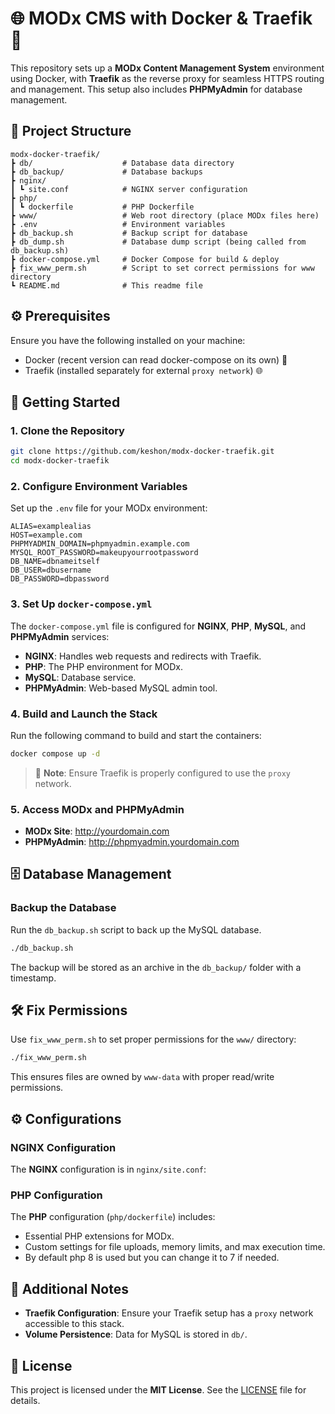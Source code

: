 
# 🌐 MODx CMS with Docker & Traefik 🚀

This repository sets up a **MODx Content Management System** environment using Docker, with **Traefik** as the reverse proxy for seamless HTTPS routing and management. This setup also includes **PHPMyAdmin** for database management.

## 📂 Project Structure

```plaintext
modx-docker-traefik/
┣ db/                    # Database data directory
┣ db_backup/             # Database backups
┣ nginx/                 
┃ ┗ site.conf            # NGINX server configuration
┣ php/                   
┃ ┗ dockerfile           # PHP Dockerfile
┣ www/                   # Web root directory (place MODx files here)
┣ .env                   # Environment variables
┣ db_backup.sh           # Backup script for database
┣ db_dump.sh             # Database dump script (being called from db_backup.sh)
┣ docker-compose.yml     # Docker Compose for build & deploy
┣ fix_www_perm.sh        # Script to set correct permissions for www directory
┗ README.md              # This readme file
```

## ⚙️ Prerequisites

Ensure you have the following installed on your machine:
- Docker (recent version can read docker-compose on its own) 🐳
- Traefik (installed separately for external `proxy network`) 🌐

## 🚀 Getting Started

### 1. Clone the Repository
```bash
git clone https://github.com/keshon/modx-docker-traefik.git
cd modx-docker-traefik
```

### 2. Configure Environment Variables

Set up the `.env` file for your MODx environment:
```env
ALIAS=examplealias
HOST=example.com
PHPMYADMIN_DOMAIN=phpmyadmin.example.com
MYSQL_ROOT_PASSWORD=makeupyourrootpassword
DB_NAME=dbnameitself
DB_USER=dbusername
DB_PASSWORD=dbpassword
```

### 3. Set Up `docker-compose.yml`

The `docker-compose.yml` file is configured for **NGINX**, **PHP**, **MySQL**, and **PHPMyAdmin** services:
- **NGINX**: Handles web requests and redirects with Traefik.
- **PHP**: The PHP environment for MODx.
- **MySQL**: Database service.
- **PHPMyAdmin**: Web-based MySQL admin tool.

### 4. Build and Launch the Stack

Run the following command to build and start the containers:
```bash
docker compose up -d
```

> 📝 **Note**: Ensure Traefik is properly configured to use the `proxy` network.

### 5. Access MODx and PHPMyAdmin

- **MODx Site**: http://yourdomain.com
- **PHPMyAdmin**: http://phpmyadmin.yourdomain.com

## 🗄️ Database Management

### Backup the Database

Run the `db_backup.sh` script to back up the MySQL database.
```bash
./db_backup.sh
```
The backup will be stored as an archive in the `db_backup/` folder with a timestamp.

## 🛠️ Fix Permissions

Use `fix_www_perm.sh` to set proper permissions for the `www/` directory:
```bash
./fix_www_perm.sh
```

This ensures files are owned by `www-data` with proper read/write permissions.

## ⚙️ Configurations

### NGINX Configuration

The **NGINX** configuration is in `nginx/site.conf`:

### PHP Configuration

The **PHP** configuration (`php/dockerfile`) includes:
- Essential PHP extensions for MODx.
- Custom settings for file uploads, memory limits, and max execution time.
- By default php 8 is used but you can change it to 7 if needed.

## 📝 Additional Notes

- **Traefik Configuration**: Ensure your Traefik setup has a `proxy` network accessible to this stack.
- **Volume Persistence**: Data for MySQL is stored in `db/`.

## 📝 License

This project is licensed under the **MIT License**. See the [LICENSE](LICENSE) file for details.

